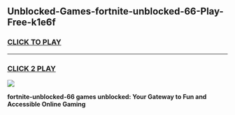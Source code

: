 
## Unblocked-Games-fortnite-unblocked-66-Play-Free-k1e6f
<h3>
<a href="https://premium76.site?title=fortnite-unblocked-66&ref=12A">CLICK TO PLAY</a></h3>
<hr>

<h3>
<a href="https://premium76.site?title=fortnite-unblocked-66&ref=12A">CLICK 2 PLAY</a>
  
</h3>

<a href="https://premium76.site?title=fortnite-unblocked-66&ref=12A"><img src="https://clearcache.store/games.png"></a>


**fortnite-unblocked-66 games unblocked: Your Gateway to Fun and Accessible Online Gaming**
